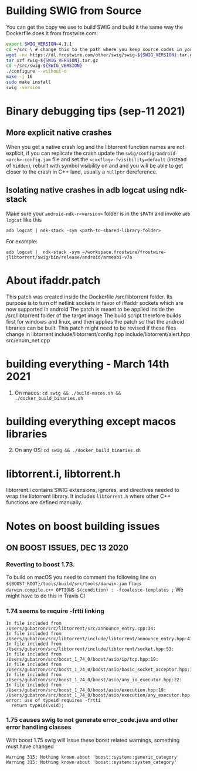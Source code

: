 # Building SWIG from Source
You can get the copy we use to build SWIG and build it the same way the Dockerfile does it from frostwire.com:

```bash
export SWIG_VERSION=4.1.1
cd ~/src \ # change this to the path where you keep source codes in your system
wget -nv https://dl.frostwire.com/other/swig/swig-${SWIG_VERSION}.tar.gz
tar xzf swig-${SWIG_VERSION}.tar.gz
cd ~/src/swig-${SWIG_VERSION}
./configure --without-d
make -j 16
sudo make install
swig -version
```

# Binary debugging tips (sep-11 2021)

## More explicit native crashes
When you get a native crash log and the libtorrent function names are not explicit, if you can replicate the crash
update the `swig/config/android-<arch>-config.jam` file and set the `<cxxflag>-fvisibility=default` (instead of `hidden`),
rebuilt with symbol visibility on and and you will be able to get closer to the crash in C++ land, usually a `nullptr` dereference.

## Isolating native crashes in adb logcat using ndk-stack

Make sure your `android-ndk-r<version>` folder is in the `$PATH` and invoke `adb logcat` like this

`adb logcat | ndk-stack -sym <path-to-shared-library-folder>`

For example:

`adb logcat |  ndk-stack -sym ~/workspace.frostwire/frostwire-jlibtorrent/swig/bin/release/android/armeabi-v7a`

# About ifaddr.patch
This patch was created inside the Dockerfile /src/libtorrent folder.
Its purpose is to turn off netlink sockets in favor of iffaddr sockets which are now supported in android
The patch is meant to be applied inside the /src/libtorrent folder of the target image
The build script therefore builds first for windows and linux, and then applies the patch so that
the android libraries can be built. This patch might need to be revised if these files change in libtorrent
include/libtorrent/config.hpp
include/libtorrent/alert.hpp
src/enum_net.cpp

# building everything - March 14th 2021
1. On macos: `cd swig && ./build-macos.sh && ./docker_build_binaries.sh`

# building everything except macos libraries
2. On any OS: `cd swig && ./docker_build_binaries.sh`

# libtorrent.i, libtorrent.h

libtorrent.i contains SWIG extensions, ignores, and directives needed to wrap the libtorrent library.
It includes `libtorrent.h` where other C++ functions are defined manually.

# Notes on boost building issues

## ON BOOST ISSUES, DEC 13 2020

### Reverting to boost 1.73.
To build on macOS you need to comment the following line on `${BOOST_ROOT}/tools/build/src/tools/darwin.jam`
`flags darwin.compile.c++ OPTIONS $(condition) : -fcoalesce-templates ;`
We might have to do this in Travis CI

### 1.74 seems to require -frtti linking
```
In file included from /Users/gubatron/src/libtorrent/src/announce_entry.cpp:34:
In file included from /Users/gubatron/src/libtorrent/include/libtorrent/announce_entry.hpp:41:
In file included from /Users/gubatron/src/libtorrent/include/libtorrent/socket.hpp:53:
In file included from /Users/gubatron/src/boost_1_74_0/boost/asio/ip/tcp.hpp:19:
In file included from /Users/gubatron/src/boost_1_74_0/boost/asio/basic_socket_acceptor.hpp:19:
In file included from /Users/gubatron/src/boost_1_74_0/boost/asio/any_io_executor.hpp:22:
In file included from /Users/gubatron/src/boost_1_74_0/boost/asio/execution.hpp:19:
/Users/gubatron/src/boost_1_74_0/boost/asio/execution/any_executor.hpp:811:12: error: use of typeid requires -frtti
  return typeid(void);
```

### 1.75 causes swig to not generate error_code.java and other error handling classes

With boost 1.75 swig will issue these boost related warnings, something must have changed
```
Warning 315: Nothing known about 'boost::system::generic_category'
Warning 315: Nothing known about 'boost::system::system_category'
```
